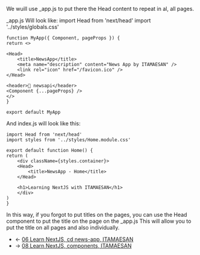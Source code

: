 We wuill use _app.js to put there the Head content to repeat in al, all pages.

_app.js Will look like:
    import Head from 'next/head'
    import '../styles/globals.css'

    function MyApp({ Component, pageProps }) {
    return <>

    <Head>
        <title>NewsApp</title>
        <meta name="description" content="News App by ITAMAESAN" />
        <link rel="icon" href="/favicon.ico" />
    </Head>

    <header>📰 newsapi</header>
    <Component {...pageProps} />
    </>
    }

    export default MyApp

And index.js will look like this:

    import Head from 'next/head'
    import styles from '../styles/Home.module.css'

    export default function Home() {
    return (
        <div className={styles.container}>
        <Head>
            <title>NewsApp - Home</title>
        </Head>

        <h1>Learning NextJS with ITAMAESAN</h1>
        </div>
    )
    }

In this way, if you forgot to put titles on the pages, you can use the Head component to put the title on the page on the _app.js
This will allow you to put the title on all pages and also individually.

 - <- [06 Learn NextJS, cd news-app, ITAMAESAN](https://github.com/itamaesanorg/How-To-NextJS/blob/main/06%20Learn%20NextJS%2C%20cd%20news-app%2C%20ITAMAESAN.md)
 - -> [08 Learn NextJS, components, ITAMAESAN](https://github.com/itamaesanorg)
